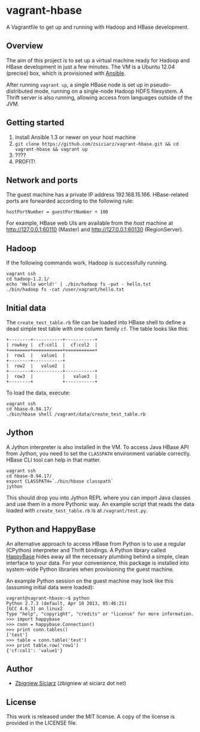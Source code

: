vagrant-hbase
=============

A Vagrantfile to get up and running with Hadoop and HBase development.

Overview
--------

The aim of this project is to set up a virtual machine ready for Hadoop and HBase
development in just a few minutes. The VM is a Ubuntu 12.04 (precise) box,
which is provisioned with [Ansible](http://www.ansibleworks.com/).

After running `vagrant up`, a single HBase node is set up in pseudo-distributed
mode, running on a single-node Hadoop HDFS filesystem. A Thrift server is also
running, allowing access from languages outside of the JVM.

Getting started
---------------

1. install Ansible 1.3 or newer on your host machine
2. `git clone https://github.com/zsiciarz/vagrant-hbase.git && cd vagrant-hbase && vagrant up`
3. ????
4. PROFIT!

Network and ports
-----------------

The guest machine has a private IP address 192.168.15.166. HBase-related
ports are forwarded according to the following rule:

    hostPortNumber = guestPortNumber + 100

For example, HBase web UIs are available from the *host* machine at
http://127.0.0.1:60110 (Master) and http://127.0.0.1:60130 (RegionServer).

Hadoop
------

If the following commands work, Hadoop is successfully running.

    vagrant ssh
    cd hadoop-1.2.1/
    echo 'Hello world!' | ./bin/hadoop fs -put - hello.txt
    ./bin/hadoop fs -cat /user/vagrant/hello.txt

Initial data
------------

The `create_test_table.rb` file can be loaded into HBase shell to define
a dead simple test table with one column family `cf`. The table looks like this:

    +--------+-----------+-----------+
    | rowkey |  cf:col1  |  cf:col2  |
    +========+===========+===========+
    |  row1  |   value1  |
    +--------+-----------+
    |  row2  |   value2  |
    +--------+-----------+-----------+
    |  row3  |           |   value3  |
    +--------+           +-----------+

To load the data, execute:

    vagrant ssh
    cd hbase-0.94.17/
    ./bin/hbase shell /vagrant/data/create_test_table.rb

Jython
------

A Jython interpreter is also installed in the VM. To access Java HBase API
from Jython, you need to set the `CLASSPATH` environment variable correctly.
HBase CLI tool can help in that matter.

    vagrant ssh
    cd hbase-0.94.17/
    export CLASSPATH=`./bin/hbase classpath`
    jython

This should drop you into Jython REPL where you can import Java classes
and use them in a more Pythonic way. An example script that reads the data
loaded with `create_test_table.rb` is at `/vagrant/test.py`.

Python and HappyBase
--------------------

An alternative approach to access HBase from Python is to use a regular
(CPython) interpreter and Thrift bindings. A Python library called
[HappyBase](https://pypi.python.org/pypi/happybase/) hides away all the
necessary plumbing behind a simple, clean interface to your data. For
your convenience, this package is installed into system-wide Python libraries
when provisioning the guest machine.

An example Python session on the guest machine may look like this (assuming
initial data were loaded):

    vagrant@vagrant-hbase:~$ python
    Python 2.7.3 (default, Apr 10 2013, 05:46:21)
    [GCC 4.6.3] on linux2
    Type "help", "copyright", "credits" or "license" for more information.
    >>> import happybase
    >>> conn = happybase.Connection()
    >>> print conn.tables()
    ['test']
    >>> table = conn.table('test')
    >>> print table.row('row1')
    {'cf:col1': 'value1'}

Author
------

 * [Zbigniew Siciarz](http://siciarz.net) (zbigniew at siciarz dot net)

License
-------

This work is released under the MIT license. A copy of the license is provided
in the LICENSE file.
